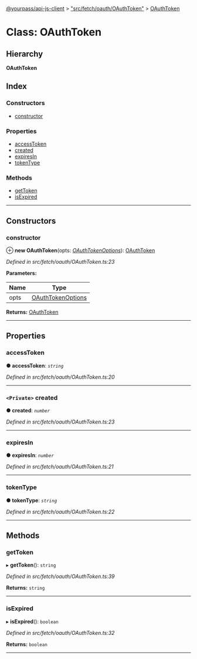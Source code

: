 [@yourpass/api-js-client](../README.md) > ["src/fetch/oauth/OAuthToken"](../modules/_src_fetch_oauth_oauthtoken_.md) > [OAuthToken](../classes/_src_fetch_oauth_oauthtoken_.oauthtoken.md)

# Class: OAuthToken

## Hierarchy

**OAuthToken**

## Index

### Constructors

* [constructor](_src_fetch_oauth_oauthtoken_.oauthtoken.md#constructor)

### Properties

* [accessToken](_src_fetch_oauth_oauthtoken_.oauthtoken.md#accesstoken)
* [created](_src_fetch_oauth_oauthtoken_.oauthtoken.md#created)
* [expiresIn](_src_fetch_oauth_oauthtoken_.oauthtoken.md#expiresin)
* [tokenType](_src_fetch_oauth_oauthtoken_.oauthtoken.md#tokentype)

### Methods

* [getToken](_src_fetch_oauth_oauthtoken_.oauthtoken.md#gettoken)
* [isExpired](_src_fetch_oauth_oauthtoken_.oauthtoken.md#isexpired)

---

## Constructors

<a id="constructor"></a>

###  constructor

⊕ **new OAuthToken**(opts: *[OAuthTokenOptions](../interfaces/_src_fetch_oauth_oauthtoken_.oauthtokenoptions.md)*): [OAuthToken](_src_fetch_oauth_oauthtoken_.oauthtoken.md)

*Defined in src/fetch/oauth/OAuthToken.ts:23*

**Parameters:**

| Name | Type |
| ------ | ------ |
| opts | [OAuthTokenOptions](../interfaces/_src_fetch_oauth_oauthtoken_.oauthtokenoptions.md) |

**Returns:** [OAuthToken](_src_fetch_oauth_oauthtoken_.oauthtoken.md)

___

## Properties

<a id="accesstoken"></a>

###  accessToken

**● accessToken**: *`string`*

*Defined in src/fetch/oauth/OAuthToken.ts:20*

___
<a id="created"></a>

### `<Private>` created

**● created**: *`number`*

*Defined in src/fetch/oauth/OAuthToken.ts:23*

___
<a id="expiresin"></a>

###  expiresIn

**● expiresIn**: *`number`*

*Defined in src/fetch/oauth/OAuthToken.ts:21*

___
<a id="tokentype"></a>

###  tokenType

**● tokenType**: *`string`*

*Defined in src/fetch/oauth/OAuthToken.ts:22*

___

## Methods

<a id="gettoken"></a>

###  getToken

▸ **getToken**(): `string`

*Defined in src/fetch/oauth/OAuthToken.ts:39*

**Returns:** `string`

___
<a id="isexpired"></a>

###  isExpired

▸ **isExpired**(): `boolean`

*Defined in src/fetch/oauth/OAuthToken.ts:32*

**Returns:** `boolean`

___

